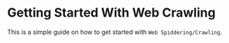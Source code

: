 # Getting Started With Web Crawling

This is a simple guide on how to get started with `Web Spiddering/Crawling`.